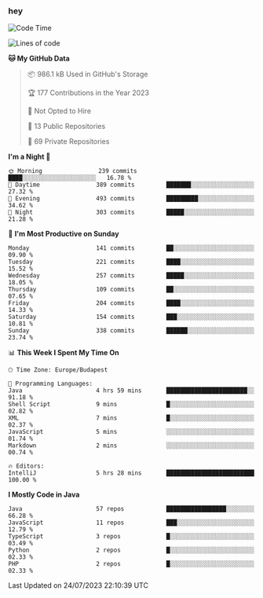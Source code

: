 ### hey

<!--START_SECTION:waka-->
![Code Time](http://img.shields.io/badge/Code%20Time-937%20hrs%2034%20mins-blue)

![Lines of code](https://img.shields.io/badge/From%20Hello%20World%20I%27ve%20Written-1.0%20million%20lines%20of%20code-blue)

**🐱 My GitHub Data** 

> 📦 986.1 kB Used in GitHub's Storage 
 > 
> 🏆 177 Contributions in the Year 2023
 > 
> 🚫 Not Opted to Hire
 > 
> 📜 13 Public Repositories 
 > 
> 🔑 69 Private Repositories 
 > 
**I'm a Night 🦉** 

```text
🌞 Morning                239 commits         ████░░░░░░░░░░░░░░░░░░░░░   16.78 % 
🌆 Daytime                389 commits         ███████░░░░░░░░░░░░░░░░░░   27.32 % 
🌃 Evening                493 commits         █████████░░░░░░░░░░░░░░░░   34.62 % 
🌙 Night                  303 commits         █████░░░░░░░░░░░░░░░░░░░░   21.28 % 
```
📅 **I'm Most Productive on Sunday** 

```text
Monday                   141 commits         ██░░░░░░░░░░░░░░░░░░░░░░░   09.90 % 
Tuesday                  221 commits         ████░░░░░░░░░░░░░░░░░░░░░   15.52 % 
Wednesday                257 commits         █████░░░░░░░░░░░░░░░░░░░░   18.05 % 
Thursday                 109 commits         ██░░░░░░░░░░░░░░░░░░░░░░░   07.65 % 
Friday                   204 commits         ████░░░░░░░░░░░░░░░░░░░░░   14.33 % 
Saturday                 154 commits         ███░░░░░░░░░░░░░░░░░░░░░░   10.81 % 
Sunday                   338 commits         ██████░░░░░░░░░░░░░░░░░░░   23.74 % 
```


📊 **This Week I Spent My Time On** 

```text
🕑︎ Time Zone: Europe/Budapest

💬 Programming Languages: 
Java                     4 hrs 59 mins       ███████████████████████░░   91.18 % 
Shell Script             9 mins              █░░░░░░░░░░░░░░░░░░░░░░░░   02.82 % 
XML                      7 mins              █░░░░░░░░░░░░░░░░░░░░░░░░   02.37 % 
JavaScript               5 mins              ░░░░░░░░░░░░░░░░░░░░░░░░░   01.74 % 
Markdown                 2 mins              ░░░░░░░░░░░░░░░░░░░░░░░░░   00.74 % 

🔥 Editors: 
IntelliJ                 5 hrs 28 mins       █████████████████████████   100.00 % 
```

**I Mostly Code in Java** 

```text
Java                     57 repos            █████████████████░░░░░░░░   66.28 % 
JavaScript               11 repos            ███░░░░░░░░░░░░░░░░░░░░░░   12.79 % 
TypeScript               3 repos             █░░░░░░░░░░░░░░░░░░░░░░░░   03.49 % 
Python                   2 repos             █░░░░░░░░░░░░░░░░░░░░░░░░   02.33 % 
PHP                      2 repos             █░░░░░░░░░░░░░░░░░░░░░░░░   02.33 % 
```




 Last Updated on 24/07/2023 22:10:39 UTC
<!--END_SECTION:waka-->
